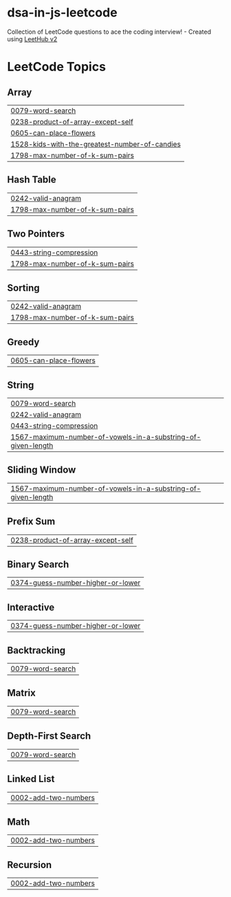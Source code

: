 # dsa-in-js-leetcode
Collection of LeetCode questions to ace the coding interview! - Created using [LeetHub v2](https://github.com/arunbhardwaj/LeetHub-2.0)

<!---LeetCode Topics Start-->
# LeetCode Topics
## Array
|  |
| ------- |
| [0079-word-search](https://github.com/thevivek-mishra/dsa-in-js-leetcode/tree/master/0079-word-search) |
| [0238-product-of-array-except-self](https://github.com/thevivek-mishra/dsa-in-js-leetcode/tree/master/0238-product-of-array-except-self) |
| [0605-can-place-flowers](https://github.com/thevivek-mishra/dsa-in-js-leetcode/tree/master/0605-can-place-flowers) |
| [1528-kids-with-the-greatest-number-of-candies](https://github.com/thevivek-mishra/dsa-in-js-leetcode/tree/master/1528-kids-with-the-greatest-number-of-candies) |
| [1798-max-number-of-k-sum-pairs](https://github.com/thevivek-mishra/dsa-in-js-leetcode/tree/master/1798-max-number-of-k-sum-pairs) |
## Hash Table
|  |
| ------- |
| [0242-valid-anagram](https://github.com/thevivek-mishra/dsa-in-js-leetcode/tree/master/0242-valid-anagram) |
| [1798-max-number-of-k-sum-pairs](https://github.com/thevivek-mishra/dsa-in-js-leetcode/tree/master/1798-max-number-of-k-sum-pairs) |
## Two Pointers
|  |
| ------- |
| [0443-string-compression](https://github.com/thevivek-mishra/dsa-in-js-leetcode/tree/master/0443-string-compression) |
| [1798-max-number-of-k-sum-pairs](https://github.com/thevivek-mishra/dsa-in-js-leetcode/tree/master/1798-max-number-of-k-sum-pairs) |
## Sorting
|  |
| ------- |
| [0242-valid-anagram](https://github.com/thevivek-mishra/dsa-in-js-leetcode/tree/master/0242-valid-anagram) |
| [1798-max-number-of-k-sum-pairs](https://github.com/thevivek-mishra/dsa-in-js-leetcode/tree/master/1798-max-number-of-k-sum-pairs) |
## Greedy
|  |
| ------- |
| [0605-can-place-flowers](https://github.com/thevivek-mishra/dsa-in-js-leetcode/tree/master/0605-can-place-flowers) |
## String
|  |
| ------- |
| [0079-word-search](https://github.com/thevivek-mishra/dsa-in-js-leetcode/tree/master/0079-word-search) |
| [0242-valid-anagram](https://github.com/thevivek-mishra/dsa-in-js-leetcode/tree/master/0242-valid-anagram) |
| [0443-string-compression](https://github.com/thevivek-mishra/dsa-in-js-leetcode/tree/master/0443-string-compression) |
| [1567-maximum-number-of-vowels-in-a-substring-of-given-length](https://github.com/thevivek-mishra/dsa-in-js-leetcode/tree/master/1567-maximum-number-of-vowels-in-a-substring-of-given-length) |
## Sliding Window
|  |
| ------- |
| [1567-maximum-number-of-vowels-in-a-substring-of-given-length](https://github.com/thevivek-mishra/dsa-in-js-leetcode/tree/master/1567-maximum-number-of-vowels-in-a-substring-of-given-length) |
## Prefix Sum
|  |
| ------- |
| [0238-product-of-array-except-self](https://github.com/thevivek-mishra/dsa-in-js-leetcode/tree/master/0238-product-of-array-except-self) |
## Binary Search
|  |
| ------- |
| [0374-guess-number-higher-or-lower](https://github.com/thevivek-mishra/dsa-in-js-leetcode/tree/master/0374-guess-number-higher-or-lower) |
## Interactive
|  |
| ------- |
| [0374-guess-number-higher-or-lower](https://github.com/thevivek-mishra/dsa-in-js-leetcode/tree/master/0374-guess-number-higher-or-lower) |
## Backtracking
|  |
| ------- |
| [0079-word-search](https://github.com/thevivek-mishra/dsa-in-js-leetcode/tree/master/0079-word-search) |
## Matrix
|  |
| ------- |
| [0079-word-search](https://github.com/thevivek-mishra/dsa-in-js-leetcode/tree/master/0079-word-search) |
## Depth-First Search
|  |
| ------- |
| [0079-word-search](https://github.com/thevivek-mishra/dsa-in-js-leetcode/tree/master/0079-word-search) |
## Linked List
|  |
| ------- |
| [0002-add-two-numbers](https://github.com/thevivek-mishra/dsa-in-js-leetcode/tree/master/0002-add-two-numbers) |
## Math
|  |
| ------- |
| [0002-add-two-numbers](https://github.com/thevivek-mishra/dsa-in-js-leetcode/tree/master/0002-add-two-numbers) |
## Recursion
|  |
| ------- |
| [0002-add-two-numbers](https://github.com/thevivek-mishra/dsa-in-js-leetcode/tree/master/0002-add-two-numbers) |
<!---LeetCode Topics End-->